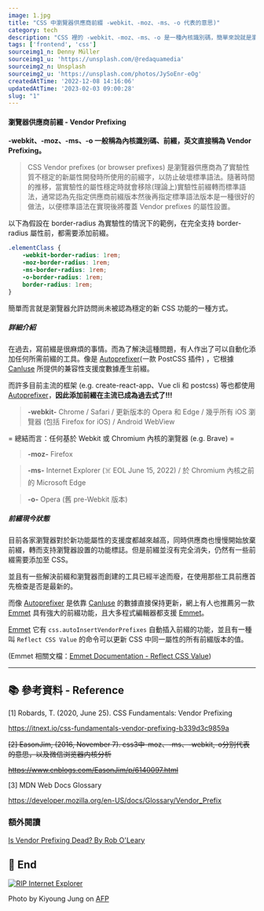 ```yaml
---
image: 1.jpg
title: "CSS 中瀏覽器供應商前綴 -webkit、-moz、-ms、-o 代表的意思)"
category: tech
description: "CSS 裡的 -webkit、-moz、-ms、-o 是一種內核識別碼，簡單來說就是瀏覽器供應商解決瀏覽器兼容的問題所制定的前綴，每家瀏覽器不一定支援CSS最新的屬性，因此當失效時可能就是少了前綴字。"
tags: ['frontend', 'css']
sourceimg1_n: Denny Müller
sourceimg1_u: 'https://unsplash.com/@redaquamedia'
sourceimg2_n: Unsplash
sourceimg2_u: 'https://unsplash.com/photos/JySoEnr-eOg'
createdAtTime: '2022-12-08 14:16:06'
updatedAtTime: '2023-02-03 09:00:28'
slug: "1"
---
```


#### 瀏覽器供應商前綴 - Vendor Prefixing
**-webkit、-moz、-ms、-o 一般稱為內核識別碼、前綴，英文直接稱為 Vendor Prefixing。**

> CSS Vendor prefixes (or browser prefixes) 是瀏覽器供應商為了實驗性質不穩定的新屬性開發時所使用的前綴字，以防止破壞標準語法。隨著時間的推移，當實驗性的屬性穩定時就會移除(理論上)實驗性前綴轉而標準語法，通常認為先指定供應商前綴版本然後再指定標準語法版本是一種很好的做法，以便標準語法在實現後將覆蓋 Vendor prefixes 的屬性設置。

以下為假設在 border-radius 為實驗性的情況下的範例，在完全支持 border-radius 屬性前，都需要添加前綴。
```css
.elementClass {
    -webkit-border-radius: 1rem;
    -moz-border-radius: 1rem;
    -ms-border-radius: 1rem;
    -o-border-radius: 1rem;
    border-radius: 1rem;
}
```


簡單而言就是瀏覽器允許訪問尚未被認為穩定的新 CSS 功能的一種方式。

##### 詳細介紹

在過去，寫前綴是很麻煩的事情。而為了解決這種問題，有人作出了可以自動化添加任何所需前綴的工具。像是 [Autoprefixer](https://github.com/postcss/autoprefixer)(一款 PostCSS 插件) ，它根據 [CanIuse](https://caniuse.com/) 所提供的兼容性支援度數據產生前綴。

而許多目前主流的框架 (e.g. create-react-app、Vue cli 和 postcss) 等也都使用 [Autoprefixer](https://github.com/postcss/autoprefixer)，**因此添加前綴在主流已成為過去式了!!!**

> **-webkit-**
Chrome / Safari / 更新版本的 Opera 和 Edge / 幾乎所有 iOS 瀏覽器 (包括 Firefox for iOS) / Android WebView

= 總結而言：任何基於 Webkit 或 Chromium 內核的瀏覽器 (e.g. Brave) =

> **-moz-**
Firefox

> **-ms-**
Internet Explorer (☠️ EOL June 15, 2022) / 於 Chromium 內核之前的 Microsoft Edge

> **-o-**
Opera (舊 pre-Webkit 版本)

##### 前綴現今狀態

目前各家瀏覽器對於新功能屬性的支援度都越來越高，同時供應商也慢慢開始放棄前綴，轉而支持瀏覽器設置的功能標誌。但是前綴並沒有完全消失，仍然有一些前綴需要添加至 CSS。

並且有一些解決前綴和瀏覽器而創建的工具已經半途而廢，在使用那些工具前應首先檢查是否是最新的。

而像 [Autoprefixer](https://github.com/postcss/autoprefixer) 是依靠 [CanIuse](https://caniuse.com/) 的數據直接保持更新，網上有人也推薦另一款[Emmet](https://emmet.io/) 具有強大的前綴功能，且大多程式編輯器都支援 [Emmet](https://emmet.io/)。

[Emmet](https://emmet.io/) 它有 `css.autoInsertVendorPrefixes` 自動插入前綴的功能，並且有一種叫 `Reflect CSS Value` 的命令可以更新 CSS 中同一屬性的所有前綴版本的值。

(Emmet 相關文檔：[Emmet Documentation - Reflect CSS Value](https://docs.emmet.io/actions/reflect-css-value/))


---

## 📚 參考資料 - Reference

[1] Robards, T. (2020, June 25). CSS Fundamentals: Vendor Prefixing

<https://itnext.io/css-fundamentals-vendor-prefixing-b339d3c9859a>

~~[2] EasonJim, (2016, November 7). css3中-moz、-ms、-webkit,-o分别代表的意思，以及微信浏览器内核分析~~

~~<https://www.cnblogs.com/EasonJim/p/6140097.html>~~

[3] MDN Web Docs Glossary

<https://developer.mozilla.org/en-US/docs/Glossary/Vendor_Prefix>

### 額外閱讀
[Is Vendor Prefixing Dead? By Rob O'Leary](https://css-tricks.com/is-vendor-prefixing-dead/)

## 🌼 End
<a href="/blog/1-1.jpg" target="_blank">

![RIP Internet Explorer](/blog/1-1.jpg "RIP Internet Explorer")

</a>

<p class="img-origin mt-1 mb-3 text-center">
    Photo by Kiyoung Jung on 
    <a href="https://www.afp.com/en/news-hub" target="_blank" class="ud">
        AFP
    </a>
</p>